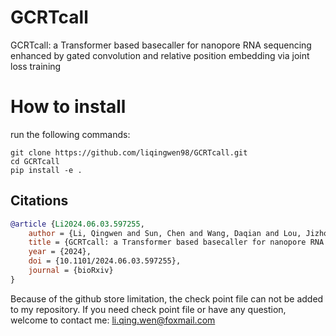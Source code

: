 # GCRTcall
GCRTcall: a Transformer based basecaller for nanopore RNA sequencing enhanced by gated convolution and relative position embedding via joint loss training

# How to install
run the following commands:  
```
git clone https://github.com/liqingwen98/GCRTcall.git
cd GCRTcall
pip install -e .
```

## Citations
``` bibtex
@article {Li2024.06.03.597255,
	author = {Li, Qingwen and Sun, Chen and Wang, Daqian and Lou, Jizhong},
	title = {GCRTcall: a Transformer based basecaller for nanopore RNA sequencing enhanced by gated convolution and relative position embedding via joint loss training},
	year = {2024},
	doi = {10.1101/2024.06.03.597255},
	journal = {bioRxiv}
}
```

Because of the github store limitation, the check point file can not be added to my repository. 
If you need check point file or have any question, welcome to contact me: li.qing.wen@foxmail.com
